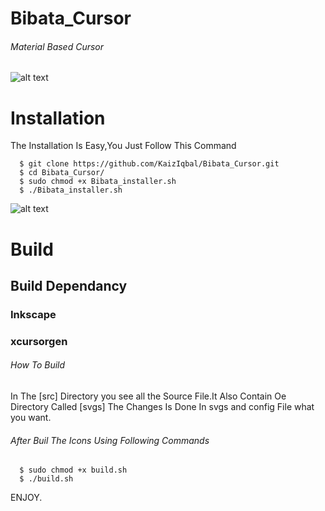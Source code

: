 # Bibata_Cursor
###### Material Based Cursor 
![alt text](https://github.com/KaizIqbal/Bibata_Cursor/blob/master/image/wall.png)
# Installation
The Installation Is Easy,You Just Follow This Command

      $ git clone https://github.com/KaizIqbal/Bibata_Cursor.git
      $ cd Bibata_Cursor/
      $ sudo chmod +x Bibata_installer.sh
      $ ./Bibata_installer.sh 
![alt text](https://github.com/KaizIqbal/Bibata_Cursor/blob/master/image/all.png)
# Build
## Build Dependancy
### Inkscape
### xcursorgen

###### How To Build
In The [src] Directory you see all the Source File.It Also Contain Oe Directory Called [svgs]
The Changes Is Done In svgs and config File what you want.


###### After Buil The Icons Using Following Commands

      $ sudo chmod +x build.sh
      $ ./build.sh

ENJOY.
